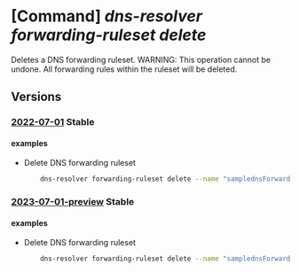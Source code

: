 # [Command] _dns-resolver forwarding-ruleset delete_

Deletes a DNS forwarding ruleset. WARNING: This operation cannot be undone. All forwarding rules within the ruleset will be deleted.

## Versions

### [2022-07-01](/Resources/mgmt-plane/L3N1YnNjcmlwdGlvbnMve30vcmVzb3VyY2Vncm91cHMve30vcHJvdmlkZXJzL21pY3Jvc29mdC5uZXR3b3JrL2Ruc2ZvcndhcmRpbmdydWxlc2V0cy97fQ==/2022-07-01.xml) **Stable**

<!-- mgmt-plane /subscriptions/{}/resourcegroups/{}/providers/microsoft.network/dnsforwardingrulesets/{} 2022-07-01 -->

#### examples

- Delete DNS forwarding ruleset
    ```bash
        dns-resolver forwarding-ruleset delete --name "samplednsForwardingRulesetName" --resource-group "sampleResourceGroup"
    ```

### [2023-07-01-preview](/Resources/mgmt-plane/L3N1YnNjcmlwdGlvbnMve30vcmVzb3VyY2Vncm91cHMve30vcHJvdmlkZXJzL21pY3Jvc29mdC5uZXR3b3JrL2Ruc2ZvcndhcmRpbmdydWxlc2V0cy97fQ==/2023-07-01-preview.xml) **Stable**

<!-- mgmt-plane /subscriptions/{}/resourcegroups/{}/providers/microsoft.network/dnsforwardingrulesets/{} 2023-07-01-preview -->

#### examples

- Delete DNS forwarding ruleset
    ```bash
        dns-resolver forwarding-ruleset delete --name "samplednsForwardingRulesetName" --resource-group "sampleResourceGroup"
    ```
